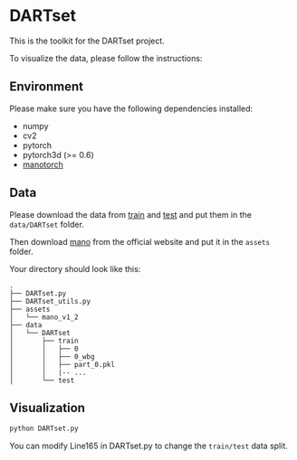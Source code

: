 # DARTset

This is the toolkit for the DARTset project.

To visualize the data, please follow the instructions:

## Environment

Please make sure you have the following dependencies installed:
* numpy
* cv2
* pytorch
* pytorch3d (>= 0.6)
* [manotorch](https://github.com/lixiny/manotorch.git)



## Data

Please download the data from [train]() and [test]() and put them in the `data/DARTset` folder.

Then download [mano](https://mano.is.tue.mpg.de) from the official website and put it in the `assets` folder.

Your directory should look like this:

```shell
.
├── DARTset.py
├── DARTset_utils.py
├── assets
│   └── mano_v1_2
├── data
│   └── DARTset
│       ├── train
│       │   ├── 0
│       │   ├── 0_wbg
│       │   ├── part_0.pkl
│       │   |-- ...
│       └── test
```

## Visualization

```python
python DARTset.py
```

You can modify Line165 in DARTset.py to change the `train/test` data split.